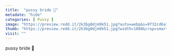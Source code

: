 ```yaml
---
title:  "pussy bride 👰"
metadate: "hide"
categories: [ Pussy ]
image: "https://preview.redd.it/2k3bg0djm9k51.jpg?auto=webp&s=9f32cd6a17aef12c2aa5ca058702370622e16bc7"
thumb: "https://preview.redd.it/2k3bg0djm9k51.jpg?width=1080&crop=smart&auto=webp&s=ab9203d8ef89c88290a50ce57b1eb9af6cb686d6"
visit: ""
---
```

pussy bride 👰
